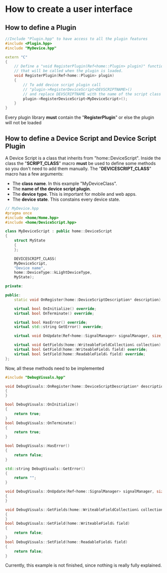 # How to create a user interface

## How to define a Plugin

``` c++
//Include "Plugin.hpp" to have access to all the plugin features
#include <Plugin.hpp>
#include "MyDevice.hpp"

extern "C"
{
    // Define a "void RegisterPlugin(Ref<home::Plugin> plugin)" function 
    // that will be called when the plugin is loaded.
	void RegisterPlugin(Ref<home::Plugin> plugin)
	{
        // To add device script plugin call
        // "plugin->RegisterDeviceScript<DEVSCRIPTNAME>()
        // and replace DEVSCRIPTNAME with the name of the script class
		plugin->RegisterDeviceScript<MyDeviceScript>();
	}
}
```

Every plugin library **must** contain the "**RegisterPlugin**" or else the plugin will not be loaded

## How to define a Device Script and Device Script Plugin 

A Device Script is a class that inherits from "home::DeviceScript".
Inside the class the "**SCRIPT_CLASS**" macro **must** be used to define some methods so you don't need to add them manually.
The "**DEVICESCRIPT_CLASS**" macro has a few arguments:
- The **class name**. In this example "MyDeviceClass".
- The **name of the device script plugin**.
- The **device type**. This is important for mobile and web apps.
- The **device state**. This constains every device state.

```c++
// MyDevice.hpp
#pragma once
#include <home/Home.hpp>
#include <home/DeviceScript.hpp>

class MyDeviceScript : public home::DeviceScript
{
	struct MyState
	{
	};

	DEVICESCRIPT_CLASS(
	MyDeviceScript,
	"Device name",
	home::DeviceType::kLightDeviceType,
	MyState);

private:

public:
	static void OnRegister(home::DeviceScriptDescription* description);

	virtual bool OnInitialize() override;
	virtual bool OnTerminate() override;

	virtual bool HasError() override;
	virtual std::string GetError() override;

	virtual void OnUpdate(Ref<home::SignalManager> signalManager, size_t cycle) override;

	virtual void GetFields(home::WriteableFieldCollection& collection) override;
	virtual bool GetField(home::WriteableField& field) override;
	virtual bool SetField(home::ReadableField& field) override;
};
```

Now, all these methods need to be implemented

```c++
#include "DebugVisuals.hpp"

void DebugVisuals::OnRegister(home::DeviceScriptDescription* description)
{
}

bool DebugVisuals::OnInitialize()
{
    return true;
}
bool DebugVisuals::OnTerminate()
{
    return true;
}

bool DebugVisuals::HasError()
{
    return false;
}

std::string DebugVisuals::GetError()
{
    return "";
}

void DebugVisuals::OnUpdate(Ref<home::SignalManager> signalManager, size_t cycle)
{
}

void DebugVisuals::GetFields(home::WriteableFieldCollection& collection)
{
}
bool DebugVisuals::GetField(home::WriteableField& field)
{
    return false;
}
bool DebugVisuals::SetField(home::ReadableField& field)
{
    return false;
}

```

Currently, this example is not finished, since nothing is really fully explained.